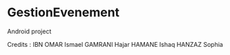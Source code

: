 # GestionEvenement
Android project


Credits :
IBN OMAR Ismael
GAMRANI Hajar
HAMANE Ishaq
HANZAZ Sophia
